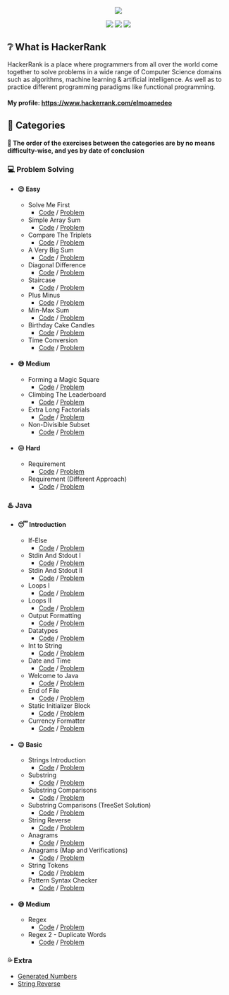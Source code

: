 [CopyrightLicense]:./license.md
<p align="center">
	<img src="https://cloud.githubusercontent.com/assets/19765741/25342064/d17a563c-28d8-11e7-83fc-763d4ab4820a.jpg" >
</p>
<p align="center">
	<img src="https://img.shields.io/badge/Problems%20Solved-41-brightgreen.svg">
	<img src="https://img.shields.io/badge/Language-Java-orange.svg">
	<img src="https://img.shields.io/badge/Latest%20Update-04/03/2021-blue.svg">
</p>

## :grey_question: What is HackerRank
HackerRank is a place where programmers from all over the world come together to solve problems in a wide range of Computer Science domains such as algorithms, machine learning & artificial intelligence. As well as to practice different programming paradigms like functional programming.

#### My profile: https://www.hackerrank.com/elmoamedeo

## :closed_book: Categories
#### :round_pushpin: The order of the exercises between the categories are by no means difficulty-wise, and yes by date of conclusion

### :computer: Problem Solving

* #### :wink: Easy
  * Solve Me First
    * [Code](https://github.com/elmoamedeo/hackerrank/blob/main/problemsolving/easy/SolveMeFirst.java) / [Problem](https://github.com/elmoamedeo/hackerrank/blob/main/problemsolving/easy/questions/SolveMeFirst.pdf)
  * Simple Array Sum
    * [Code](https://github.com/elmoamedeo/hackerrank/blob/main/problemsolving/easy/SimpleArraySum.java) / [Problem](https://github.com/elmoamedeo/hackerrank/blob/main/problemsolving/easy/questions/SimpleArraySum.pdf)
  * Compare The Triplets
    * [Code](https://github.com/elmoamedeo/hackerrank/blob/main/problemsolving/easy/CompareTheTriplets.java) / [Problem](https://github.com/elmoamedeo/hackerrank/blob/main/problemsolving/easy/questions/CompareTheTriplets.pdf)
  * A Very Big Sum
    * [Code](https://github.com/elmoamedeo/hackerrank/blob/main/problemsolving/easy/AVeryBigSum.java) / [Problem](https://github.com/elmoamedeo/hackerrank/blob/main/problemsolving/easy/questions/AVeryBigSum.pdf)
  * Diagonal Difference
    * [Code](https://github.com/elmoamedeo/hackerrank/blob/main/problemsolving/easy/DiagonalDifference.java) / [Problem](https://github.com/elmoamedeo/hackerrank/blob/main/problemsolving/easy/questions/DiagonalDifference.pdf)
  * Staircase
    * [Code](https://github.com/elmoamedeo/hackerrank/blob/main/problemsolving/easy/Staircase.java) / [Problem](https://github.com/elmoamedeo/hackerrank/blob/main/problemsolving/easy/questions/Staircase.pdf)
  * Plus Minus
    * [Code](https://github.com/elmoamedeo/hackerrank/blob/main/problemsolving/easy/PlusMinus.java) / [Problem](https://github.com/elmoamedeo/hackerrank/blob/main/problemsolving/easy/questions/PlusMinus.pdf)
  * Min-Max Sum
    * [Code](https://github.com/elmoamedeo/hackerrank/blob/main/problemsolving/easy/MiniMaxSum.java) / [Problem](https://github.com/elmoamedeo/hackerrank/blob/main/problemsolving/easy/questions/MiniMaxSum.pdf)
  * Birthday Cake Candles
    * [Code](https://github.com/elmoamedeo/hackerrank/blob/main/problemsolving/easy/BirthdayCakeCandles.java) / [Problem](https://github.com/elmoamedeo/hackerrank/blob/main/problemsolving/easy/questions/BirthdayCakeCandles.pdf)
  * Time Conversion
    * [Code](https://github.com/elmoamedeo/hackerrank/blob/main/problemsolving/easy/TimeConversion.java) / [Problem](https://github.com/elmoamedeo/hackerrank/blob/main/problemsolving/easy/questions/TimeConversion.pdf)

* #### :sweat_smile: Medium
  * Forming a Magic Square
    * [Code](https://github.com/elmoamedeo/hackerrank/blob/main/problemsolving/medium/FormingAMagicSquare.java) / [Problem](https://github.com/elmoamedeo/hackerrank/blob/main/problemsolving/medium/questions/FormingAMagicSquare.pdf)
  * Climbing The Leaderboard
    * [Code](https://github.com/elmoamedeo/hackerrank/blob/main/problemsolving/medium/ClimbingTheLeaderboard.java) / [Problem](https://github.com/elmoamedeo/hackerrank/blob/main/problemsolving/medium/questions/ClimbingTheLeaderboard.pdf)
  * Extra Long Factorials
    * [Code](https://github.com/elmoamedeo/hackerrank/blob/main/problemsolving/medium/ExtraLongFactorials.java) / [Problem](https://github.com/elmoamedeo/hackerrank/blob/main/problemsolving/medium/questions/ExtraLongFactorials.pdf)
  * Non-Divisible Subset
    * [Code](https://github.com/elmoamedeo/hackerrank/blob/main/problemsolving/medium/NonDivisibleSubset.java) / [Problem](https://github.com/elmoamedeo/hackerrank/blob/main/problemsolving/medium/questions/NonDivisibleSubset.pdf)

* #### :confounded: Hard
  * Requirement
    * [Code](https://github.com/elmoamedeo/hackerrank/blob/main/problemsolving/hard/Requirement.java) / [Problem](https://github.com/elmoamedeo/hackerrank/blob/main/problemsolving/hard/questions/Requirement.pdf)
  * Requirement (Different Approach)
    * [Code](https://github.com/elmoamedeo/hackerrank/blob/main/problemsolving/hard/RequirementDifferentApproach.java) / [Problem](https://github.com/elmoamedeo/hackerrank/blob/main/problemsolving/hard/questions/Requirement.pdf)

### :hotsprings: Java

* #### :sleeping: Introduction
    * If-Else
      * [Code](https://github.com/elmoamedeo/hackerrank/blob/main/java/introduction/IfElse.java) / [Problem](https://github.com/elmoamedeo/hackerrank/blob/main/java/introduction/questions/IfElse.pdf)
    * Stdin And Stdout I
      * [Code](https://github.com/elmoamedeo/hackerrank/blob/main/java/introduction/StdinAndStdoutI.java) / [Problem](https://github.com/elmoamedeo/hackerrank/blob/main/java/introduction/questions/StdinAndStdoutI.pdf)
    * Stdin And Stdout II
      * [Code](https://github.com/elmoamedeo/hackerrank/blob/main/java/introduction/StdinAndStdoutII.java) / [Problem](https://github.com/elmoamedeo/hackerrank/blob/main/java/introduction/questions/StdinAndStdoutII.pdf)
    * Loops I
      * [Code](https://github.com/elmoamedeo/hackerrank/blob/main/java/introduction/LoopsI.java) / [Problem](https://github.com/elmoamedeo/hackerrank/blob/main/java/introduction/questions/LoopsI.pdf)
    * Loops II
      * [Code](https://github.com/elmoamedeo/hackerrank/blob/main/java/introduction/LoopsII.java) / [Problem](https://github.com/elmoamedeo/hackerrank/blob/main/java/introduction/questions/LoopsII.pdf)
    * Output Formatting
      * [Code](https://github.com/elmoamedeo/hackerrank/blob/main/java/introduction/OutputFormatting.java) / [Problem](https://github.com/elmoamedeo/hackerrank/blob/main/java/introduction/questions/OutputFormatting.pdf)
    * Datatypes
      * [Code](https://github.com/elmoamedeo/hackerrank/blob/main/java/introduction/Datatypes.java) / [Problem](https://github.com/elmoamedeo/hackerrank/blob/main/java/introduction/questions/Datatypes.pdf)
    * Int to String
      * [Code](https://github.com/elmoamedeo/hackerrank/blob/main/java/introduction/IntToString.java) / [Problem](https://github.com/elmoamedeo/hackerrank/blob/main/java/introduction/questions/IntToString.pdf)
    * Date and Time
      * [Code](https://github.com/elmoamedeo/hackerrank/blob/main/java/introduction/DateAndTime.java) / [Problem](https://github.com/elmoamedeo/hackerrank/blob/main/java/introduction/questions/DateAndTime.pdf)
    * Welcome to Java
      * [Code](https://github.com/elmoamedeo/hackerrank/blob/main/java/introduction/WelcomeToJava.java) / [Problem](https://github.com/elmoamedeo/hackerrank/blob/main/java/introduction/questions/WelcomeToJava.pdf)
    * End of File
      * [Code](https://github.com/elmoamedeo/hackerrank/blob/main/java/introduction/EndOfFile.java) / [Problem](https://github.com/elmoamedeo/hackerrank/blob/main/java/introduction/questions/EndOfFile.pdf)
    * Static Initializer Block
      * [Code](https://github.com/elmoamedeo/hackerrank/blob/main/java/introduction/StaticInitializerBlock.java) / [Problem](https://github.com/elmoamedeo/hackerrank/blob/main/java/introduction/questions/StaticInitializerBlock.pdf)
    * Currency Formatter
      * [Code](https://github.com/elmoamedeo/hackerrank/blob/main/java/introduction/CurrencyFormatter.java) / [Problem](https://github.com/elmoamedeo/hackerrank/blob/main/java/introduction/questions/CurrencyFormatter.pdf)

* #### :wink: Basic
    * Strings Introduction
      * [Code](https://github.com/elmoamedeo/hackerrank/blob/main/java/basic/StringsIntroduction.java) / [Problem](https://github.com/elmoamedeo/hackerrank/blob/main/java/basic/questions/StringsIntroduction.pdf)
    * Substring
      * [Code](https://github.com/elmoamedeo/hackerrank/blob/main/java/basic/Substring.java) / [Problem](https://github.com/elmoamedeo/hackerrank/blob/main/java/basic/questions/Substring.pdf)
    * Substring Comparisons
      * [Code](https://github.com/elmoamedeo/hackerrank/blob/main/java/basic/SubstringComparisons.java) / [Problem](https://github.com/elmoamedeo/hackerrank/blob/main/java/basic/questions/SubstringComparisons.pdf)
    * Substring Comparisons (TreeSet Solution)
      * [Code](https://github.com/elmoamedeo/hackerrank/blob/main/java/basic/SubstringComparisonsTreeSet.java) / [Problem](https://github.com/elmoamedeo/hackerrank/blob/main/java/basic/questions/SubstringComparisons.pdf)
    * String Reverse
      * [Code](https://github.com/elmoamedeo/hackerrank/blob/main/java/basic/StringReverse.java) / [Problem](https://github.com/elmoamedeo/hackerrank/blob/main/java/basic/questions/StringReverse.pdf)
    * Anagrams
      * [Code](https://github.com/elmoamedeo/hackerrank/blob/main/java/basic/Anagrams.java) / [Problem](https://github.com/elmoamedeo/hackerrank/blob/main/java/basic/questions/Anagrams.pdf)
    * Anagrams (Map and Verifications)
      * [Code](https://github.com/elmoamedeo/hackerrank/blob/main/java/basic/AnagramsWithMapAndVerifications.java) / [Problem](https://github.com/elmoamedeo/hackerrank/blob/main/java/basic/questions/Anagrams.pdf)
    * String Tokens
      * [Code](https://github.com/elmoamedeo/hackerrank/blob/main/java/basic/StringTokens.java) / [Problem](https://github.com/elmoamedeo/hackerrank/blob/main/java/basic/questions/StringTokens.pdf)
    * Pattern Syntax Checker
      * [Code](https://github.com/elmoamedeo/hackerrank/blob/main/java/basic/PatternSyntaxChecker.java) / [Problem](https://github.com/elmoamedeo/hackerrank/blob/main/java/basic/questions/PatternSyntaxChecker.pdf)
  
* #### :sweat_smile: Medium
    * Regex
      * [Code](https://github.com/elmoamedeo/hackerrank/blob/main/java/medium/Regex.java) / [Problem](https://github.com/elmoamedeo/hackerrank/blob/main/java/medium/questions/Regex.pdf)
    * Regex 2 - Duplicate Words
      * [Code](https://github.com/elmoamedeo/hackerrank/blob/main/java/medium/Regex2DuplicateWords.java) / [Problem](https://github.com/elmoamedeo/hackerrank/blob/main/java/medium/questions/Regex2DuplicateWords.pdf)

### :sweat_drops: Extra
* [Generated Numbers](https://github.com/elmoamedeo/hackerrank/blob/main/extra/GeneratedNumbers.java)
* [String Reverse](https://github.com/elmoamedeo/hackerrank/blob/main/extra/StringReverse.java)